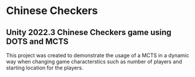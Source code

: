 # Chinese Checkers
## Unity 2022.3 Chinese Checkers game using DOTS and MCTS
This project was created to demonstrate the usage of a MCTS in a dynamic way when changing game characterstics such as number of players and starting location for the players.
